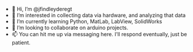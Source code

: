 - 👋 Hi, I’m @jfindleyderegt
- 👀 I’m interested in collecting data via hardware, and analyzing that data
- 🌱 I’m currently learning Python, MatLab, LabView, SolidWorks
- 💞️ I’m looking to collaborate on arduino projects.
- 📫 You can hit me up via messaging here. I'll respond eventually, just be patient.

<!---
jfindleyderegt/jfindleyderegt is a ✨ special ✨ repository because its `README.md` (this file) appears on your GitHub profile.
You can click the Preview link to take a look at your changes.
--->
